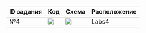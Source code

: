 
|  ID задания  | Код  | Схема   | Расположение  |
|--------------|------|---------|---------------|
| №4           |![](&#9989)| ![](&#9989)| Labs4 |

